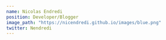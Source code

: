 ```yaml
---
name: Nicolas Endredi
position: Developer/Blogger
image_path: "https://nicendredi.github.io/images/blue.png"
twitter: Nendredi
---
```

